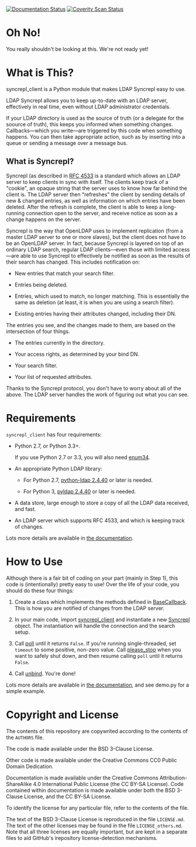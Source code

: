 [![Documentation Status](http://readthedocs.org/projects/syncrepl-client/badge/?version=latest)](http://syncrepl-client.readthedocs.io/en/latest/?badge=latest)
[![Coverity Scan
Status](https://scan.coverity.com/projects/12870/badge.svg)](https://scan.coverity.com/projects/akkornel-syncrepl)

# Oh No!

You really shouldn't be looking at this.  We're not ready yet!

# What is This?

syncrepl\_client is a Python module that makes LDAP Syncrepl easy to use.

LDAP Syncrepl allows you to keep up-to-date with an LDAP server, effectively in
real time, even without LDAP administrator credentials.

If your LDAP directory is used as the source of truth (or a delegate for the
soource of truth), this keeps you informed when something changes.
Callbacks—which you write—are triggered by this code when something happens.
You can then take appropriate action, such as by inserting into a queue or
sending a message over a message bus.

## What is Syncrepl?

Syncrepl (as described in [RFC 4533](https://datatracker.ietf.org/doc/rfc4533/)
is a standard which allows an LDAP server to keep clients in sync with itself.
The clients keep track of a "cookie", an opaque string that the server uses to
know how far behind the client is.  The LDAP server then "refreshes" the
client by sending details of new & changed entries, as well as information on
which entries have been deleted.  After the refresh is complete, the client is
able to keep a long-running connection open to the server, and receive notice
as soon as a change happens on the server.

Syncrepl is the way that OpenLDAP uses to implement replication (from a master
LDAP server to one or more slaves), but the client does not have to be an
OpenLDAP server.  In fact, because Syncrepl is layered on top of an ordinary
LDAP search, regular LDAP clients—even those with limited access—are able to
use Syncrepl to effectively be notified as soon as the results of their search
has changed.  This includes notification on:

* New entries that match your search filter.

* Entries being deleted.

* Entries, which used to match, no longer matching.  This is essentially the
  same as deletion (at least, it is when you are using a search filter).

* Existing entries having their attributes changed, including their DN.

The entries you see, and the changes made to them, are based on the
intersection of four things.

* The entries currently in the directory.

* Your access rights, as determined by your bind DN.

* Your search filter.

* Your list of requested attributes.

Thanks to the Syncrepl protocol, you don't have to worry about all of the
above.  The LDAP server handles the work of figuring out what you can see.

# Requirements

`syncrepl_client` has four requirements:

* Python 2.7, or Python 3.3+.

  If you use Python 2.7 or 3.3, you will also need
  [enum34](https://bitbucket.org/stoneleaf/enum34).

* An appropriate Python LDAP library:

  * For Python 2.7, [python-ldap 2.4.40](https://www.python-ldap.org) or later
    is needed.

  * For Python 3, [pyldap 2.4.40](https://github.com/pyldap/pyldap) or later is needed.

* A data store, large enough to store a copy of all the LDAP data received, and fast.

* An LDAP server which supports RFC 4533, and which is keeping track of changes.

Lots more details are available in [the
documentation](http://syncrepl-client.readthedocs.io/en/latest/requirements.html).

# How to Use

Although there is a fair bit of coding on your part (mainly in Step 1), this
code is (intentionally) pretty easy to use!  Over the life of your code, you
should do these four things:

1. Create a class which implements the methods defined in
   [BaseCallback](http://syncrepl-client.readthedocs.io/en/latest/callbacks.html#syncrepl_client.callbacks.BaseCallback).
   This is how you are notified of changes from the LDAP server.

2. In your main code, import
   [syncrepl\_client](http://syncrepl-client.readthedocs.io/en/latest/client.html)
   and instantiate a new
   [Syncrepl](http://syncrepl-client.readthedocs.io/en/latest/client.html#syncrepl_client.Syncrepl)
   object.  The instantiation will handle the connection and the search setup.

3. Call
   [poll](http://syncrepl-client.readthedocs.io/en/latest/client.html#syncrepl_client.Syncrepl.poll)
   until it returns `False`.  If you're running single-threaded, set `timeout`
   to some positive, non-zero value.  Call
   [please\_stop](http://syncrepl-client.readthedocs.io/en/latest/client.html#syncrepl_client.Syncrepl.please_stop)
   when you want to safely shut down, and then resume calling `poll` until it
   returns `False`.

4. Call
   [unbind](http://syncrepl-client.readthedocs.io/en/latest/client.html#syncrepl_client.Syncrepl.unbind).
   You're done!

Lots more details are available in [the
documentation](http://syncrepl-client.readthedocs.io/en/latest/requirements.html),
and see demo.py for a simple example.

# Copyright and License

The contents of this repository are copywrited according to the contents of the 
`AUTHORS` file.

The code is made available under the BSD 3-Clause License.

Other code is made available under the Creative Commons CC0 Public Domain Dedication.

Documentation is made available under the Creative Commons
Attribution-ShareAlike 4.0 International Public License (the CC BY-SA License).
Code contained within documentation is made available under both the BSD
3-Clause License, and the CC BY-SA License.

To identify the license for any particular file, refer to the contents of the
file.

The text of the BSD 3-Clause License is reproduced in the file `LICENSE.md`.
The text of the other licenses may be found in the file `LICENSE_others.md`.
Note that all three licenses are equally important, but are kept in a separate
files to aid GitHub's irepository license-detection mechanisms.
